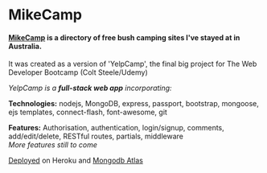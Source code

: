 # MikeCamp
#### [MikeCamp](https://mike-camp.herokuapp.com) is a directory of free bush camping sites I've stayed at in Australia.<br>
It was created as a version of 'YelpCamp', the final big project for The Web Developer Bootcamp (Colt Steele/Udemy)

*YelpCamp is a **full-stack web app** incorporating:*

**Technologies:**
nodejs, MongoDB, express, passport, bootstrap, mongoose, ejs templates, connect-flash, font-awesome, git

**Features:**
Authorisation, authentication, login/signup, comments, add/edit/delete, RESTful routes, partials, middleware<br>
*More features still to come*

[Deployed](https://mike-camp.herokuapp.com/) on Heroku and [Mongodb Atlas](https://www.mongodb.com/cloud/atlas)
